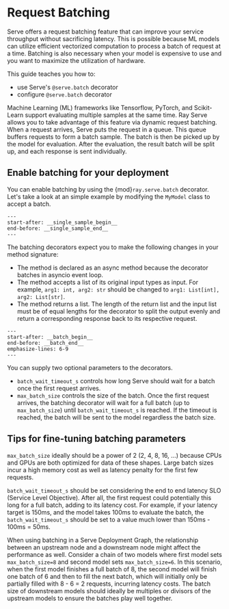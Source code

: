 # Request Batching

Serve offers a request batching feature that can improve your service throughput without sacrificing latency. This is possible because ML models can utilize efficient vectorized computation to process a batch of request at a time. Batching is also necessary when your model is expensive to use and you want to maximize the utilization of hardware.

This guide teaches you how to:
- use Serve's `@serve.batch` decorator
- configure `@serve.batch` decorator

Machine Learning (ML) frameworks like Tensorflow, PyTorch, and Scikit-Learn support evaluating multiple samples at the same time.
Ray Serve allows you to take advantage of this feature via dynamic request batching.
When a request arrives, Serve puts the request in a queue. This queue buffers requests to form a batch sample. The batch is then be picked up by the model for evaluation. After the evaluation, the result batch will be split up, and each response is sent individually.

## Enable batching for your deployment
You can enable batching by using the {mod}`ray.serve.batch` decorator. Let's take a look at an simple example by modifying the `MyModel` class to accept a batch.
```{literalinclude} doc_code/batching_guide.py
---
start-after: __single_sample_begin__
end-before: __single_sample_end__
---
```

The batching decorators expect you to make the following changes in your method signature:
- The method is declared as an async method because the decorator batches in asyncio event loop.
- The method accepts a list of its original input types as input. For example, `arg1: int, arg2: str` should be changed to `arg1: List[int], arg2: List[str]`.
- The method returns a list. The length of the return list and the input list must be of equal lengths for the decorator to split the output evenly and return a corresponding response back to its respective request.

```{literalinclude} doc_code/batching_guide.py
---
start-after: __batch_begin__
end-before: __batch_end__
emphasize-lines: 6-9
---
```

You can supply two optional parameters to the decorators.
- `batch_wait_timeout_s` controls how long Serve should wait for a batch once the first request arrives.
- `max_batch_size` controls the size of the batch.
Once the first request arrives, the batching decorator will wait for a full batch (up to `max_batch_size`) until `batch_wait_timeout_s` is reached. If the timeout is reached, the batch will be sent to the model regardless the batch size.

## Tips for fine-tuning batching parameters

`max_batch_size` ideally should be a power of 2 (2, 4, 8, 16, ...) because CPUs and GPUs are both optimized for data of these shapes. Large batch sizes incur a high memory cost as well as latency penalty for the first few requests.

`batch_wait_timeout_s` should be set considering the end to end latency SLO (Service Level Objective). After all, the first request could potentially this long for a full batch, adding to its latency cost. For example, if your latency target is 150ms, and the model takes 100ms to evaluate the batch, the `batch_wait_timeout_s` should be set to a value much lower than 150ms - 100ms = 50ms.

When using batching in a Serve Deployment Graph, the relationship between an upstream node and a downstream node might affect the performance as well. Consider a chain of two models where first model sets `max_batch_size=8` and second model sets `max_batch_size=6`. In this scenario, when the first model finishes a full batch of 8, the second model will finish one batch of 6 and then to fill the next batch, which will initially only be partially filled with 8 - 6 = 2 requests, incurring latency costs. The batch size of downstream models should ideally be multiples or divisors of the upstream models to ensure the batches play well together.